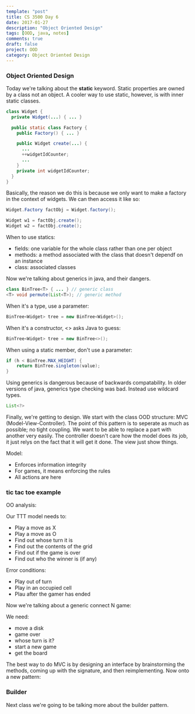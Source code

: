 ```yaml
---
template: "post"
title: CS 3500 Day 6
date: 2017-01-27
description: "Object Oriented Design"
tags: [OOD, java, notes]
comments: true
draft: false
project: OOD
category: Object Oriented Design
---
```


### Object Oriented Design


Today we're talking about the **static** keyword. Static properties are owned by a class not an object. A cooler way to use static, however, is with inner static classes.

~~~ java
class Widget {
  private Widget(...) { ... }

  public static class Factory {
    public Factory() { ... }

    public Widget create(...) {
      ...
      ++widgetIdCounter;
      ...
    }
    private int widgetIdCounter;
  }
}
~~~

Basically, the reason we do this is because we only want to make a factory in the context of widgets. We can then access it like so:


~~~ java
Widget.Factory factObj = Widget.factory();

Widget w1 = factObj.create();
Widget w2 = factObj.create();
~~~

When to use statics:


* fields: one variable for the whole class rather than one per object
* methods: a method associated with the class that doesn't dependf on an instance
* class: associated classes


Now we're talking about generics in java, and their dangers.


~~~ java
class BinTree<T> { ... } // generic class
<T> void permute(List<T>); // generic method


~~~

When it's a type, use a parameter:

~~~ java
BinTree<Widget> tree = new BinTree<Widget>();
~~~

When it's a constructor, <> asks Java to guess:

~~~ java
BinTree<Widget> tree = new BinTree<>();
~~~

When using a static member, don't use a parameter:

~~~ java
if (h < BinTree.MAX_HEIGHT) {
    return BinTree.singleton(value);
}
~~~

Using generics is dangerous because of backwards compatability. In older versions of java, generics type checking was bad. Instead use wildcard types. 

~~~ java
List<?>
~~~


Finally, we're getting to design. We start with the class OOD structure: MVC (Model-View-Controller). The point of this pattern is to seperate as much as possible; no tight coupling. We want to be able to replace a part with another very easily. The controller doesn't care how the model does its job, it just relys on the fact that it will get it done. The view just show things. 

Model: 

* Enforces information integrity
* For games, it means enforcing the rules
* All actions are here

### tic tac toe example

OO analysis:

Our TTT model needs to:

* Play a move as X
* Play a move as O
* Find out whose turn it is
* Find out the contents of the grid
* Find out if the game is over
* Find out who the winner is (if any)

Error conditions:

* Play out of turn
* Play in an occupied cell
* Plau after the gamer has ended


Now we're talking about a generic connect N game:

We need:

* move a disk
* game over
* whose turn is it?
* start a new game
* get the board


The best way to do MVC is by designing an interface by brainstorming the methods, coming up with the signature, and then reimplementing. Now onto a new pattern:

### Builder

Next class we're going to be talking more about the builder pattern.




